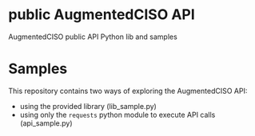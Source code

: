 # public AugmentedCISO API

AugmentedCISO public API Python lib and samples

# Samples

This repository contains two ways of exploring the AugmentedCISO API:
 - using the provided library (lib_sample.py)
 - using only the `requests` python module to execute API calls (api_sample.py) 